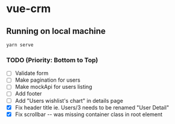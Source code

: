 # vue-crm

## Running on local machine
```
yarn serve
```

### TODO (Priority: Bottom to Top)

- [ ] Validate form
- [ ] Make pagination for users
- [ ] Make mockApi for users listing
- [ ] Add footer
- [ ] Add "Users wishlist's chart" in details page
- [x] Fix header title ie. Users/3 needs to be renamed "User Detail"
- [x] Fix scrollbar -- was missing container class in root element